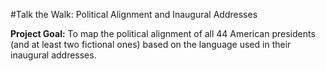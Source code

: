 #Talk the Walk: Political Alignment and Inaugural Addresses

**Project Goal:**
To map the political alignment of all 44 American presidents (and at least two fictional ones) based on the language used in their inaugural addresses.
